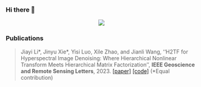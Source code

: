 ### Hi there 👋
<div align="center"> <img src="https://metrics.lecoq.io/jinyu-xie?template=classic&config.timezone=Asia%2FShanghai"> </div>

### Publications
> Jiayi Li*, Jinyu Xie*, Yisi Luo, Xile Zhao, and Jianli Wang, ‘‘H2TF for Hyperspectral Image Denoising: Where Hierarchical Nonlinear Transform Meets Hierarchical Matrix Factorization’’, **IEEE Geoscience and Remote Sensing Letters**, 2023. [\[paper\]](https://ieeexplore.ieee.org/abstract/document/10181304) [\[code\]](https://github.com/jinyu-xie/H2TF) (*Equal contribution)



<!--
**jinyu-xie/jinyu-xie** is a ✨ _special_ ✨ repository because its `README.md` (this file) appears on your GitHub profile.

Here are some ideas to get you started:

- 🔭 I’m currently working on ...
- 🌱 I’m currently learning ...
- 👯 I’m looking to collaborate on ...
- 🤔 I’m looking for help with ...
- 💬 Ask me about ...
- 📫 How to reach me: ...
- 😄 Pronouns: ...
- ⚡ Fun fact: ...
-->
